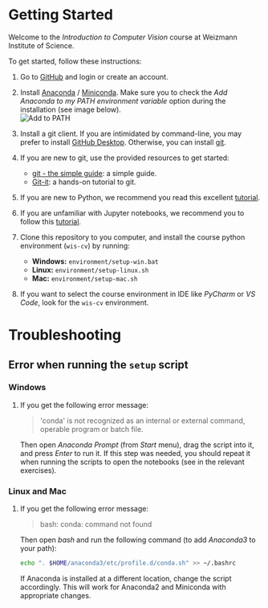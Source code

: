 # Getting Started

Welcome to the *Introduction to Computer Vision* course at Weizmann Institute of Science.

To get started, follow these instructions:
1. Go to [GitHub](https://github.com/) and login or create an account.
2. Install [Anaconda](https://www.anaconda.com/download/) / [Miniconda](https://conda.io/miniconda.html). Make sure you to check the *Add Anaconda to my PATH environment variable* option during the installation (see image below).  
![Add to PATH](https://i.stack.imgur.com/rxpOG.png)
3. Install a git client. If you are intimidated by command-line, you may prefer to install [GitHub Desktop](https://desktop.github.com/). Otherwise, you can install [git](https://git-scm.com/downloads).
4. If you are new to git, use the provided resources to get started:
    - [git - the simple guide](http://rogerdudler.github.io/git-guide/): a simple guide.
    - [Git-it](https://github.com/jlord/git-it-electron#what-to-install): a hands-on tutorial to git.
5. If you are new to Python, we recommend you read this excellent [tutorial](http://cs231n.github.io/python-numpy-tutorial/).
6. If you are unfamiliar with Jupyter notebooks, we recommend you to follow this [tutorial](https://www.dataquest.io/blog/jupyter-notebook-tutorial/).
7. Clone this repository to you computer, and install the course python environment (`wis-cv`) by running:
    - **Windows:** `environment/setup-win.bat`
    - **Linux:** `environment/setup-linux.sh`
    - **Mac:** `environment/setup-mac.sh`

8. If you want to select the course environment in IDE like *PyCharm* or *VS Code*, look for the `wis-cv` environment.


# Troubleshooting

## Error when running the `setup` script
### Windows
1. If you get the following error message:
    > 'conda' is not recognized as an internal or external command, operable program or batch file.

    Then open *Anaconda Prompt* (from *Start* menu), drag the script into it, and press *Enter* to run it. If this step was needed, you should repeat it when running the scripts to open the notebooks (see in the relevant exercises). 

### Linux and Mac
1. If you get the following error message:
    > bash: conda: command not found

    Then open *bash* and run the following command (to add *Anaconda3* to your path):
    ```bash
    echo ". $HOME/anaconda3/etc/profile.d/conda.sh" >> ~/.bashrc
    ```
    If Anaconda is installed at a different location, change the script accordingly. This will work for Anaconda2 and Miniconda with appropriate changes.
